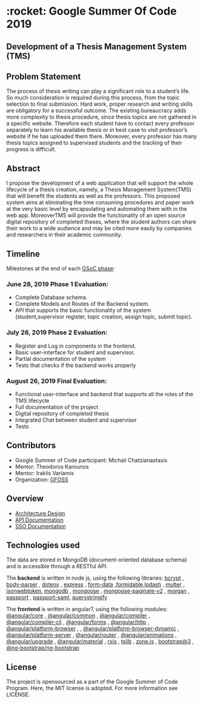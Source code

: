  <h1> :rocket: Google Summer Of Code 2019 </h1>
 <h2> Development of a Thesis Management System (TMS) </h2>


<h2> Problem Statement </h2>
 The process of thesis writing can play a significant role to a student’s life. So much consideration is required during this process, from the topic selection to final submission. Hard work, proper research and writing skills are obligatory for a successful outcome. The existing bureaucracy adds more complexity to thesis procedure, since thesis topics are not gathered in a specific website. Therefore each student have to contact every professor separately to learn his available thesis or in best case to visit professor’s website if he has uploaded them there. Moreover, every professor has many thesis topics assigned to supervised students and the tracking of their progress is difficult.

<h2> Abstract </h2>
 I propose the development of a web application that will support the whole lifecycle of a thesis creation, namely, a Thesis Management System(TMS) that will benefit the students as well as the professors. This proposed system aims at eliminating the time consuming procedures and paper work at the very basic level by encapsulating and automating them with in the web app. MoreoverTMS will provide the functionality of an open source digital repository of completed theses, where the student authors can share their work to a wide audience and may be cited more easily by companies and researchers in their academic community.
 
 


<h2> Timeline </h2>

 Milestones at the end of each [GSoC phase](https://developers.google.com/open-source/gsoc/timeline):

<h3>June 28, 2019 Phase 1 Evaluation:</h3>  

- Complete Database schema.
- Complete Models and Routes of the Backend system.
- API that supports the basic functionality of the system (student,supervisor register, topic creation, assign topic, submit topic).

<h3>July 26, 2019 Phase 2 Evaluation:</h3>

- Register and Log in components in the frontend.
- Basic user-interface for student and supervisor.
- Partial documentation of the system
- Tests that checks if the backend works properly

<h3>August 26, 2019 Final Evaluation:</h3>

- Functional user-interface and backend that supports all the roles of the TMS lifecycle
- Full documentation of the project
- Digital repository of completed thesis
- Integrated Chat between student and supervisor
- Tests


<h2> Contributors </h2>
 
 - Google Summer of Code participant: Michail Chatzianastasis
 - Mentor: Theodoros Karounos
 - Mentor: Iraklis Varlamis
 - Organization: [GFOSS](https://gfoss.eu/)
 
 <h2> Overview </h2>
 
 - [Architecture Design](https://github.com/eellak/gsoc2019-tms/wiki/Architecture-Design)
 - [API Documentation](https://github.com/eellak/gsoc2019-tms/wiki/API-Documentation)
 - [SSO Documentation](https://github.com/eellak/gsoc2019-tms/wiki/Single-Sign-On-Documentation)

 
 <h2> Technologies used </h2>
 
The data are stored in MongoDB (document-oriented database schema) and is accessible through a RESTful API.

The <b>backend</b> is written in node js, using the following libraries: [bcrypt](https://www.npmjs.com/package/bcrypt) , [body-parser](https://www.npmjs.com/package/body-parser) , [dotenv](https://www.npmjs.com/package/dotenv) , [express](https://www.npmjs.com/package/express) ,
 [form-data](https://www.npmjs.com/package/form-data) ,[formidable](https://www.npmjs.com/package/formidable),[lodash](https://www.npmjs.com/package/lodash) , [multer](https://www.npmjs.com/package/multer) , [jsonwebtoken](https://www.npmjs.com/package/jsonwebtoken), [mongodb](https://www.npmjs.com/package/mongodb) , [mongoose](https://www.npmjs.com/package/mongoose) , [mongoose-paginate-v2](https://www.npmjs.com/package/mongoose-paginate-v2) , [morgan](https://www.npmjs.com/package/morgan) , [passport](https://www.npmjs.com/package/passport) , [passport-saml](https://www.npmjs.com/package/passport-saml), [querystringify](https://www.npmjs.com/package/querystringify)

The <b>frontend</b> is written in angular7, using the following modules: [@angular/core](https://www.npmjs.com/package/@angular/core) , [@angular/common](https://www.npmjs.com/package/@angular/common) , [@angular/compiler](https://www.npmjs.com/package/@angular/compiler) , [@angular/compiler-cli](https://www.npmjs.com/package/@angular/compiler-cli) , [@angular/forms](https://www.npmjs.com/package/@angular/forms) , [@angular/http](https://www.npmjs.com/package/@angular/http) , [@angular/platform-browser](https://angular.io/api/platform-browser) , , [@angular/platform-browser-dynamic](https://www.npmjs.com/package/@angular/platform-browser-dynamic)  , [@angular/platform-server](https://www.npmjs.com/package/@angular/platform-server) , [@angular/router](https://www.npmjs.com/package/@angular/router) , [@angular/animations](https://www.npmjs.com/package/@angular/animations) , [@angular/upgrade](https://www.npmjs.com/package/@angular/upgrade) , [@angular/material](https://www.npmjs.com/package/@angular/material) , [rxjs](https://www.npmjs.com/package/rxjs) , [tslib](https://www.npmjs.com/package/tslib) , [zone.js](https://www.npmjs.com/package/zone.js?activeTab=readme) , [bootstrap@3](https://www.npmjs.com/package/bootstrap) , [@ng-bootstrap/ng-bootstrap](https://www.npmjs.com/package/@ng-bootstrap/ng-bootstrap)
    
<h2> License </h2> 
The project is opensourced as a part of the Google Summer of Code Program. Here, the MIT license is adopted. For more information see LICENSE.



